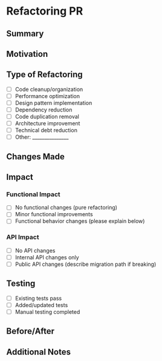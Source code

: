 # Refactoring PR

## Summary
<!-- Provide a brief description of what this refactoring accomplishes -->

## Motivation
<!-- Why is this refactoring needed? What problems does it solve? -->

## Type of Refactoring
<!-- Check all that apply -->
- [ ] Code cleanup/organization
- [ ] Performance optimization
- [ ] Design pattern implementation
- [ ] Dependency reduction
- [ ] Code duplication removal
- [ ] Architecture improvement
- [ ] Technical debt reduction
- [ ] Other: _______________

## Changes Made
<!-- List key files/components changed and how -->

## Impact
<!-- What's the impact of these changes? -->

### Functional Impact

- [ ] No functional changes (pure refactoring)
- [ ] Minor functional improvements
- [ ] Functional behavior changes (please explain below)

### API Impact

- [ ] No API changes
- [ ] Internal API changes only
- [ ] Public API changes (describe migration path if breaking)

## Testing
<!-- How have you verified these changes? -->
- [ ] Existing tests pass
- [ ] Added/updated tests
- [ ] Manual testing completed

## Before/After
<!-- Optional: Include metrics, screenshots, or examples showing improvement -->

## Additional Notes
<!-- Any other information that would be helpful for reviewers -->
